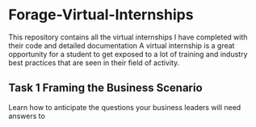 # Forage-Virtual-Internships
This repository contains all the virtual internships I have completed with their code and detailed documentation
A virtual internship is a great opportunity for a student to get exposed to a lot of training and industry best practices that are seen in their field of activity.
## Task 1 Framing the Business Scenario

Learn how to anticipate the questions your business leaders will need answers to

